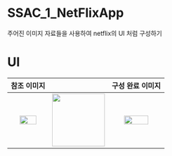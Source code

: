 # SSAC_1_NetFlixApp
주어진 이미지 자료들을 사용하여 netflix의 UI 처럼 구성하기

# UI
|참조 이미지||구성 완료 이미지|
|:---:|:---:|:---:|
  |<img width="70%" src="https://user-images.githubusercontent.com/59866819/135194281-1cfc39a7-8b54-475b-aa6a-cbe29eb29b57.png" />|<img width="120" src="https://user-images.githubusercontent.com/59866819/135194858-4405d3a0-0de3-4ca6-a594-3b08e0ae951b.png" />|<img width="70%" src="https://user-images.githubusercontent.com/59866819/135195641-f06efdbb-2082-499a-9bd7-22e52eaab4df.png" />|
